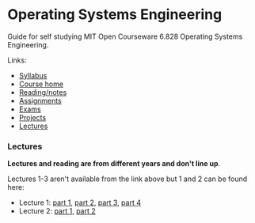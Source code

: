 # Operating Systems Engineering
Guide for self studying MIT Open Courseware 6.828 Operating Systems Engineering.

Links:
- [Syllabus](https://ocw.mit.edu/courses/electrical-engineering-and-computer-science/6-828-operating-system-engineering-fall-2012/syllabus/)
- [Course home](https://ocw.mit.edu/courses/electrical-engineering-and-computer-science/6-828-operating-system-engineering-fall-2012/)
- [Reading/notes](https://ocw.mit.edu/courses/electrical-engineering-and-computer-science/6-828-operating-system-engineering-fall-2012/lecture-notes-and-readings/)
- [Assignments](https://ocw.mit.edu/courses/electrical-engineering-and-computer-science/6-828-operating-system-engineering-fall-2012/assignments/)
- [Exams](https://ocw.mit.edu/courses/electrical-engineering-and-computer-science/6-828-operating-system-engineering-fall-2012/exams/)
- [Projects](https://ocw.mit.edu/courses/electrical-engineering-and-computer-science/6-828-operating-system-engineering-fall-2012/projects/)
- [Lectures](https://www.youtube.com/watch?v=kDRHsNauoxk&list=PLfciLKR3SgqNJKKIKUliWoNBBH1VHL3AP)

### Lectures
**Lectures and reading are from different years and don't line up**.

Lectures 1-3 aren't available from the link above but 1 and 2 can be found here:
- Lecture 1: [part 1](https://www.youtube.com/watch?v=bUdAc53o7L0&t=702s), [part 2](https://www.youtube.com/watch?v=Owb0jTi91Lk), [part 3](https://www.youtube.com/watch?v=ktGcvMyexos), [part 4](https://www.youtube.com/watch?v=aHiAb5ZUJ64)
- Lecture 2: [part 1](https://www.youtube.com/watch?v=rPxjGgNzE8A), [part 2](https://www.youtube.com/watch?v=P178smPz7AQ)
